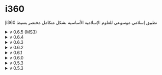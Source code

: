 # i360
إi360 تطبيق إسلامي موسوعي للعلوم الإسلامية الأساسية بشكل متكامل مختصر بسيط

<details>
<summary>v 0.6.5 (MS3)</summary>

| Header | Details |
|-----:|-----------|
|     Creation Date/Time | 14/08/2022 13:40|
|     Version | 0.6.5|
|     Version Code | 20220814|
|     AppGyver Runtime Version | 4.5.10|
|     Released OS | **Web** – **Android** - Google (aab) – **Android** - Huawei (aab) – **iOS** (ipa)|
|     Released Build# | 237899 – 237894 – _ – _|
|     Released | 14/08/2022|
|     Notes | **i360إ-MS3 (MS=MileStone)**|
|     Changes | Add: _QuranRecitation_ dropdown adding 1 recitation item: _3[مصاحف التيسير] لسائر القراءات العشر المتواترة_
|     | Edit: _Quran_ logic to include _QuranRecitation_ options|
|     | Edit: Updated _About_ p. accordingly|
|     | Add: Spinned-off this version to another app.: ***i360إ-MS3*** (MS=MileStone)|
  
</details>

<details>
<summary>v 0.6.4</summary>

| Header | Details |
|-----:|-----------|
|     Creation Date/Time | 11/08/2022 14:24|
|     Version | 0.6.4|
|     Version Code | 20220811|
|     AppGyver Runtime Version | 4.5.10|
|     Released OS | **Web** – **Android** - Google (aab) – **Android** - Huawei (aab) – **iOS** (ipa)|
|     Released Build# | 237465 – 237466 – _ – _|
|     Released | 11/08/2022|
|     Notes | _|
|     Changes | Fix: _Maps4Mosques_ icon button to different Maps|
|     | Edit: Renamed _osRow_ to _OSRow_|
|     | Fix: Removed _windows_ case from _OSIcon_ icon logic|
  
</details>

<details>
<summary>v 0.6.3</summary>

| Header | Details |
|-----:|-----------|
|     Creation Date/Time | 08/08/2022 23:59|
|     Version | 0.6.3|
|     Version Code | 20220808|
|     AppGyver Runtime Version | 4.5.7|
|     Released OS | **Web** – **Android** - Google (aab) – **Android** - Huawei (aab) – **iOS** (ipa)|
|     Released Build# | 236922 – 236923 – _ – _|
|     Released | 08/08/2022|
|     Notes | _|
|     Changes | Add: _QuranRecitation_ App Variable|
|     | Add: _QuranRecitation_ dropdown adding 2 recitation items: _1حفص عن عاصم_, _2ورش عن نافع_, respectively
|     | Edit: _Quran_ logic to include _QuranRecitation_ options|
|     | Edit: Updated _About_ p. accordingly|
|     | Add: Startup _Privacy Policy_ alert with short link, as per _Huawei AppGallery_, using _Set/Get/Delete item to/from Storage_ of _i360privacy_ item|
|     | Edit: Reordered Stores in _AppStoresRow_ as follows _Apple AppStore_/_Goggle Play_/_Huawei AppGallery_|
|     | Edit: Updated _About_ p. accordingly|
|     | Edit: Updated _About_ & _Screenshots_ on all Stores!|
  
</details>

<details>
<summary>v 0.6.2</summary>

| Header | Details |
|-----:|-----------|
|     Creation Date/Time | 03/08/2022 02:22|
|     Version | 0.6.2|
|     Version Code | 20220803|
|     AppGyver Runtime Version | 4.5.7|
|     Released OS | **Web** – **Android** - Google (aab) – **Android** - Huawei (aab) – **iOS** (ipa)|
|     Released Build# | 235838 – 235839 – _ – _|
|     Released | 03/08/2022|
|     Notes | لتصحيح مصطلحات: الأشعرية . الماتردية . الوهابية|
|     Changes | Edit: Changed _Terminology's_ link from (https://terminologyenc.com/ar) to _الموسوعة الإسلامية العامة_ book|
|     | Edit: Renamed _Terminology's_ label from _مصطلحات و قواميس_ to _مصطلحات و مفاهيم_|
|     | Edit: Updated _About_ p. accordingly|
  
</details>

<details>
<summary>v 0.6.1</summary>

| Header | Details |
|-----:|-----------|
|     Creation Date/Time | 01/08/2022 21:40|
|     Version | 0.6.1|
|     Version Code | 20220801|
|     AppGyver Runtime Version | 4.5.7|
|     Released OS | **Web** – **Android** - Google (aab) – **Android** - Huawei (aab) – **iOS** (ipa)|
|     Released Build# | 235531 – 235533 – _ – _|
|     Released | 01/08/2022|
|     Notes | _|
|     Changes | Edit: _Osfn_ flow function mistakenly used flow input instead of _OS_, _useWeb_!|
  
</details>

<details>
<summary>v 0.6.0</summary>

| Header | Details |
|-----:|-----------|
|     Creation Date/Time | 31/07/2022 23:59|
|     Version | 0.6.0|
|     Version Code | 20220731|
|     AppGyver Runtime Version | 4.5.7|
|     Released OS | **Web** – **Android** - Google (aab) – **Android** - Huawei (aab) – **iOS** (ipa)|
|     Released Build# | 235376 – 235377 – _ – _|
|     Released | 31/07/2022|
|     Notes | _|
|     Changes | Add: _Osfn_ flow function combining _OS_, _useWeb_, _isChina_, _useHMS_ variables used to switch between outputs for: _Google_ (Android with GMS), _Huawei_ (Android: HMS), _Apple_ (iOS), _Web_, respectively|
|     | Edit: Changed all buttons logic to use _Osfn_ flow function|
|     | Edit: Changed _PrayerTimes_ button logic to use _Osfn_ flow function (as Compass sensor was previously used within what's now known as _Osfn_ logic!)|
|     | Edit: Standardized logic items spacing using _Shift_|
|     | Edit: Renamed _osIcon_ to _OSIcon_|
|     | Add: _الدعم_, _الخصوصية_ labels texts under _Support_, _PrivacyPolicy_ icons, respectively|
|     | Edit: Changed _PropheticBiography_ button links to only _Web_ (no app. for _Google_)|
  
</details>

<details>
<summary>v 0.5.3</summary>

| Header | Details |
|-----:|-----------|
|     Creation Date/Time | 29/07/2022 23:59|
|     Version | 0.5.3|
|     Version Code | 20220729|
|     AppGyver Runtime Version | 4.5.7|
|     Released OS | **Web** – **Android** - Google (aab) – **Android** - Huawei (aab) – **iOS** (ipa)|
|     Released Build# | 235104 – 235105 – _ – _|
|     Released | 29/07/2022|
|     Notes | _|
|     Changes | Fix: Changed all relevant buttons' _isChina_ to (_isChina_ or _useHMS_) for _PropheticBiography_, _AppLink_ buttons|
|     | Edit: Renamed _FatwaAcademyRow_ to _AmanaLearnRow_|
  
</details>

<details>
<summary>v 0.5.3</summary>

| Header | Details |
|-----:|-----------|
|     Creation Date/Time | 27/07/2022 23:00|
|     Version | 0.5.3|
|     Version Code | 20220727|
|     AppGyver Runtime Version | 4.5.7|
|     Released OS | **Web** – **Android** - Google (aab) – **Android** - Huawei (aab) – **iOS** (ipa)|
|     Released Build# | 234678 – 234679 – _ – _|
|     Released | 27/07/2022|
|     Notes | _|
|     Changes | Add: _PrivacyPolicy_ button on _About_ p. (as _user-secret_ icon)|
|     | Add: Android package badge to _AppStoresRow_, linked to _.aab_ file on Box  (as _android_ icon)|
|     | Edit: Renamed _Jurisprudence_Search_ button to _Jurisprudence_|
|     | Edit: Renamed _Jurisprudence's_ label from _الفقه و البحث الشامل_ to _الفقه_|
|     | Add: _isGMSorApple_ application variable that's re-evaluated using change events of _useWeb_, _isChina_, _useHMS_ variables|
|     | Edit: Renamed _Jurisprudence's_ label from _الفقه_ to _الفقه و البحث_ according to _isGMSorApple_|
|     | Edit: Changed Text Decoration for _Jurisprudence_ button from _none_ to _underline (solid)_ according to _isGMSorApple_|
|     | Edit: Changed _Jurisprudence_ in _About_ p. by removing _بحث..._ part according to _isGMSorApple_|
|     | Edit: Renamed _Moral_ button to _Ethics_|
|     | Edit: Changed _Maps4Mosques_ icon from _map_ to _map-marker_ (مُحدَِد الخريطة) to be clearer!|
|     | Edit: Changed _InputTools_ icon from _pencil_ to _keyboard_|
|     | Add: _IslamicHolidays_ icon (as _calendar_ icon تقويم)|
|     | Edit: Renamed _JurisprudenceBookIcon_ icon to _JurisprudenceBook_|
|     | Edit: Renamed _Hadith's_ label from _الأحاديث النبوية_ to _الحديث الشريف_|
|     | Edit: Updated splash screen(s) on Android & Apple for better resolution & added _إi360_ as a signature/copyright|
|     | Edit: Changed _QuranicResearcher_ button visibility logic to use _isGMSorApple_ (as _search_ icon beside _Quran_ button)|
|     | Edit: Changed _HadithResearcher_ button visibility logic to use _isGMSorApple_ (as _search_ icon beside _Hadith_ button)|
|     | Edit: Changed _Support_ icon from _?_ to _life-ring_ (_طوق النجاة_)|
|     | Edit: Changed order of _osIcon_ icon & _OS_WebToggle_ switch|
|     | Edit: Renamed _DarAlIftaa_ button to _AdvisoryOpinions_|
|     | Edit: Renamed _AdvisoryOpinions'_ label from _دار الإفتاء_ to _الفتاوى_|
|     | Add: _FatwaAcademy_ (a.k.a. _AmanaLearning_; _HedayahLearning_) image linking to (https://fatwaacademyportal.com/)|
|     | Edit: Changed background image's style resize mode of all pages from _cover_ to _repeat_|
  
</details>
